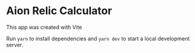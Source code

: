 # Aion Relic Calculator

This app was created with Vite

Run `yarn` to install dependencies and `yarn dev` to start a local development server.
